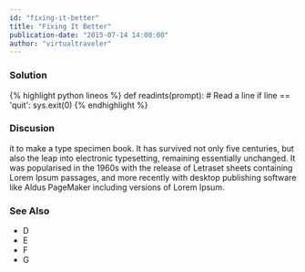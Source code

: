 ```yaml
---
id: "fixing-it-better"
title: "Fixing It Better"
publication-date: "2015-07-14 14:00:00"
author: "virtualtraveler"
---
```

### Solution

{% highlight python lineos %}
def readints(prompt):
    # Read a line
    if line == 'quit': sys.exit(0)
{% endhighlight %}

### Discusion

it to make a type specimen book. It has survived not only five centuries, but also the leap into electronic typesetting, remaining essentially unchanged. It was popularised in the 1960s with the release of Letraset sheets containing Lorem Ipsum passages, and more recently with desktop publishing software like Aldus PageMaker including versions of Lorem Ipsum.

### See Also

- D
- E
- F 
- G